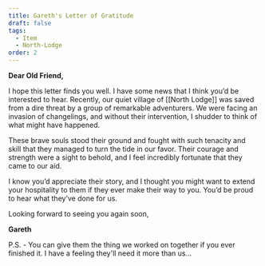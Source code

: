 ```yaml
---
title: Gareth's Letter of Gratitude
draft: false
tags:
  - Item
  - North-Lodge
order: 2
---
```

**Dear Old Friend,**

I hope this letter finds you well. I have some news that I think you’d be interested to hear. Recently, our quiet village of [[North Lodge]] was saved from a dire threat by a group of remarkable adventurers. We were facing an invasion of changelings, and without their intervention, I shudder to think of what might have happened.

These brave souls stood their ground and fought with such tenacity and skill that they managed to turn the tide in our favor. Their courage and strength were a sight to behold, and I feel incredibly fortunate that they came to our aid.

I know you’d appreciate their story, and I thought you might want to extend your hospitality to them if they ever make their way to you. You’d be proud to hear what they’ve done for us. 

Looking forward to seeing you again soon,

**Gareth**

P.S. - You can give them the thing we worked on together if you ever finished it. I have a feeling they'll need it more than us... 